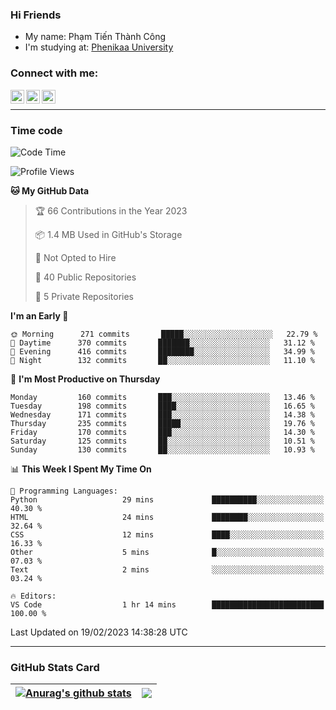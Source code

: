 ### Hi Friends

- My name: Phạm Tiến Thành Công
- I'm studying at: [Phenikaa University]


### Connect with me:
[<img align="left" alt="PhamTienThanhCong | Facebook" width="22px" src="https://upload.wikimedia.org/wikipedia/commons/thumb/1/16/Facebook-icon-1.png/640px-Facebook-icon-1.png" />][facebook]
[<img align="left" alt="PhamTienThanhCong | Zalo" width="22px" src="https://www.anphatpc.com.vn/template/anphat_2020v2/images/icon-zalo.jpg" />][zalo]
[<img align="left" alt="PhamTienThanhCong | LinkedIn" width="22px" src="https://cdn3.iconfinder.com/data/icons/inficons/512/linkedin.png" />][linkedin]

<br />

---

### Time code

<!--START_SECTION:waka-->
![Code Time](http://img.shields.io/badge/Code%20Time-878%20hrs%2026%20mins-blue)

![Profile Views](http://img.shields.io/badge/Profile%20Views-7-blue)

**🐱 My GitHub Data** 

> 🏆 66 Contributions in the Year 2023
 > 
> 📦 1.4 MB Used in GitHub's Storage 
 > 
> 🚫 Not Opted to Hire
 > 
> 📜 40 Public Repositories 
 > 
> 🔑 5 Private Repositories  
 > 
**I'm an Early 🐤** 

```text
🌞 Morning      271 commits       █████░░░░░░░░░░░░░░░░░░░░   22.79 % 
🌆 Daytime      370 commits       ███████░░░░░░░░░░░░░░░░░░   31.12 % 
🌃 Evening      416 commits       ████████░░░░░░░░░░░░░░░░░   34.99 % 
🌙 Night        132 commits       ██░░░░░░░░░░░░░░░░░░░░░░░   11.10 % 

```
📅 **I'm Most Productive on Thursday** 

```text
Monday         160 commits       ███░░░░░░░░░░░░░░░░░░░░░░   13.46 % 
Tuesday        198 commits       ████░░░░░░░░░░░░░░░░░░░░░   16.65 % 
Wednesday      171 commits       ███░░░░░░░░░░░░░░░░░░░░░░   14.38 % 
Thursday       235 commits       █████░░░░░░░░░░░░░░░░░░░░   19.76 % 
Friday         170 commits       ███░░░░░░░░░░░░░░░░░░░░░░   14.30 % 
Saturday       125 commits       ██░░░░░░░░░░░░░░░░░░░░░░░   10.51 % 
Sunday         130 commits       ██░░░░░░░░░░░░░░░░░░░░░░░   10.93 % 

```


📊 **This Week I Spent My Time On** 

```text
💬 Programming Languages: 
Python                   29 mins             ██████████░░░░░░░░░░░░░░░   40.30 % 
HTML                     24 mins             ████████░░░░░░░░░░░░░░░░░   32.64 % 
CSS                      12 mins             ████░░░░░░░░░░░░░░░░░░░░░   16.33 % 
Other                    5 mins              █░░░░░░░░░░░░░░░░░░░░░░░░   07.03 % 
Text                     2 mins              ░░░░░░░░░░░░░░░░░░░░░░░░░   03.24 % 

🔥 Editors: 
VS Code                  1 hr 14 mins        █████████████████████████   100.00 % 

```


 Last Updated on 19/02/2023 14:38:28 UTC
<!--END_SECTION:waka-->

---

### GitHub Stats Card

| <a href="https://github.com/phamtienthanhcong"><img align="center" src="https://github-readme-stats.vercel.app/api?username=PhamTienThanhCong&show_icons=true&include_all_commits=true&theme=buefy&hide_border=true&theme=ocean_dark" alt="Anurag's github stats" /></a> | <a href="https://github.com/phamtienthanhcong"><img align="center" src="https://github-readme-stats.vercel.app/api/top-langs/?username=PhamTienThanhCong&layout=compact&theme=buefy&hide_border=true&theme=ocean_dark" /></a> |
| ------------- | ------------- |

[Phenikaa University]: https://phenikaa-uni.edu.vn/vi
[facebook]: https://www.facebook.com/phamtienthanhcong
[linkedin]: https://linkedin.com/in/phamtienthanhcong
[zalo]: https://zalo.me/0396396332
[tiktok]: https://www.tiktok.com/@phamtienthanhcong
[web]: https://github.com/PhamTienThanhCong/web_dev
[min project]: https://github.com/PhamTienThanhCong/Project-Of-Web
[c and cpp]: https://github.com/PhamTienThanhCong/Code_C_and_Cpro
[python]: https://github.com/PhamTienThanhCong/Python_beginer
